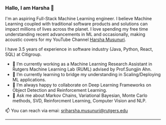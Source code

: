 ### Hallo, I am Harsha 👋

<!--
**Harsha-Musunuri/harsha-musunuri** is a ✨ _special_ ✨ repository because its `README.md` (this file) appears on your GitHub profile.
-->

I'm an aspiring Full-Stack Machine Learning engineer. I believe Machine Learning coupled with traditional software products and solutions can impact millions of lives across the planet. I love spending my free time understanding recent advancements in ML and occasionally, making acoustic covers for my YouTube Channel [Harsha Musunuri](https://www.youtube.com/HarshaMusunuri).

I have 3.5 years of experience in software industry (Java, Python, React, SQL) at Citigroup.

- 🔭 I’m currently working as a Machine Learning Research Assistant in Rutgers Machine Learning Lab (RUML) advised by Prof.Sungjin Ahn.
- 🌱 I’m currently learning to bridge my understanding in Scaling/Deploying ML applications.
- 👯 I’m always happy to collaborate on Deep Learning Frameworks on Object Detection and Reinforcement Learning. 
- 💬 Ask me about Markov Chains, Variational Bayesian, Monte Carlo methods, SVD, Reinforcment Learning, Computer Vision and NLP. 
<!-- - 😅 Fun facts: I once spent 16 hours playing Watch Dogs by Ubisoft & I once had an experience of buying an invalid train ticket but no cash in hand and the inspector can take only cash (We have friends for a reason :P) -->


📫 You can reach via emai: sriharsha.musunuri@rutgers.edu

---


